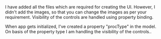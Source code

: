I have added all the files which are required for creating the UI. However, I didn't add the images, so that you can change the images as per your requirement.
Visibility of the controls are handled using property binding.

When app gets initialized, I've created a property "procType" in the model. On basis of the property type I am handling the visibility of the controls..

